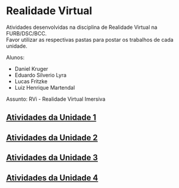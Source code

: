 # Realidade Virtual

Atividades desenvolvidas na disciplina de Realidade Virtual na FURB/DSC/BCC.  
Favor utilizar as respectivas pastas para postar os trabalhos de cada unidade.  

Alunos:  

- Daniel Kruger
- Eduardo Silverio Lyra
- Lucas Fritzke
- Luiz Henrique Martendal

Assunto: RVi - Realidade Virtual Imersiva

## [Atividades da Unidade 1](unidade_1 "Atividades da Unidade 1")  

## [Atividades da Unidade 2](unidade_2 "Atividades da Unidade 2")  

## [Atividades da Unidade 3](unidade_3 "Atividades da Unidade 3")  

## [Atividades da Unidade 4](unidade_4 "Atividades da Unidade 4")  
